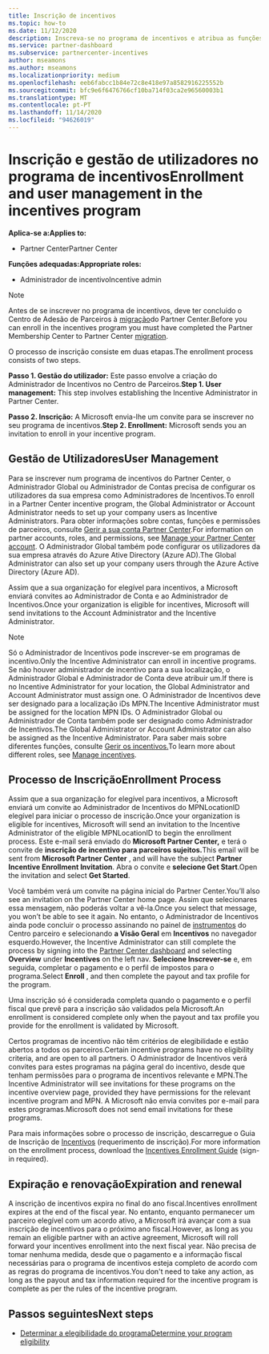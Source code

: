 ```yaml
---
title: Inscrição de incentivos
ms.topic: how-to
ms.date: 11/12/2020
description: Inscreva-se no programa de incentivos e atribua as funções necessárias para a gestão do utilizador. Este artigo descreve o processo de inscrição.
ms.service: partner-dashboard
ms.subservice: partnercenter-incentives
author: mseamons
ms.author: mseamons
ms.localizationpriority: medium
ms.openlocfilehash: eeb6fabcc1b84e72c8e418e97a8582916225552b
ms.sourcegitcommit: bfc9e6f6476766cf10ba714f03ca2e96560003b1
ms.translationtype: MT
ms.contentlocale: pt-PT
ms.lasthandoff: 11/14/2020
ms.locfileid: "94626019"
---
```

# <a name="enrollment-and-user-management-in-the-incentives-program"></a><span data-ttu-id="46036-104">Inscrição e gestão de utilizadores no programa de incentivos</span><span class="sxs-lookup"><span data-stu-id="46036-104">Enrollment and user management in the incentives program</span></span>

<span data-ttu-id="46036-105">**Aplica-se a:**</span><span class="sxs-lookup"><span data-stu-id="46036-105">**Applies to:**</span></span>

- <span data-ttu-id="46036-106">Partner Center</span><span class="sxs-lookup"><span data-stu-id="46036-106">Partner Center</span></span>

<span data-ttu-id="46036-107">**Funções adequadas:**</span><span class="sxs-lookup"><span data-stu-id="46036-107">**Appropriate roles:**</span></span>

- <span data-ttu-id="46036-108">Administrador de incentivo</span><span class="sxs-lookup"><span data-stu-id="46036-108">Incentive admin</span></span>

>[!NOTE]
><span data-ttu-id="46036-109">Antes de se inscrever no programa de incentivos, deve ter concluído o Centro de Adesão de Parceiros à [migração](prepare-pmc-pc-migration.md)do Partner Center.</span><span class="sxs-lookup"><span data-stu-id="46036-109">Before you can enroll in the incentives program you must have completed the Partner Membership Center to Partner Center [migration](prepare-pmc-pc-migration.md).</span></span>

<span data-ttu-id="46036-110">O processo de inscrição consiste em duas etapas.</span><span class="sxs-lookup"><span data-stu-id="46036-110">The enrollment process consists of two steps.</span></span>

<span data-ttu-id="46036-111">**Passo 1. Gestão do utilizador:** Este passo envolve a criação do Administrador de Incentivos no Centro de Parceiros.</span><span class="sxs-lookup"><span data-stu-id="46036-111">**Step 1. User management:** This step involves establishing the Incentive Administrator in Partner Center.</span></span>

<span data-ttu-id="46036-112">**Passo 2. Inscrição:** A Microsoft envia-lhe um convite para se inscrever no seu programa de incentivos.</span><span class="sxs-lookup"><span data-stu-id="46036-112">**Step 2. Enrollment:** Microsoft sends you an invitation to enroll in your incentive program.</span></span>

## <a name="user-management"></a><span data-ttu-id="46036-113">Gestão de Utilizadores</span><span class="sxs-lookup"><span data-stu-id="46036-113">User Management</span></span>

<span data-ttu-id="46036-114">Para se inscrever num programa de incentivos do Partner Center, o Administrador Global ou Administrador de Contas precisa de configurar os utilizadores da sua empresa como Administradores de Incentivos.</span><span class="sxs-lookup"><span data-stu-id="46036-114">To enroll in a Partner Center incentive program, the Global Administrator or Account Administrator needs to set up your company users as Incentive Administrators.</span></span> <span data-ttu-id="46036-115">Para obter informações sobre contas, funções e permissões de parceiros, consulte [Gerir a sua conta Partner Center](partner-center-account-setup.md).</span><span class="sxs-lookup"><span data-stu-id="46036-115">For information on partner accounts, roles, and permissions, see [Manage your Partner Center account](partner-center-account-setup.md).</span></span> <span data-ttu-id="46036-116">O Administrador Global também pode configurar os utilizadores da sua empresa através do Azure Ative Directory (Azure AD).</span><span class="sxs-lookup"><span data-stu-id="46036-116">The Global Administrator can also set up your company users through the Azure Active Directory (Azure AD).</span></span>

<span data-ttu-id="46036-117">Assim que a sua organização for elegível para incentivos, a Microsoft enviará convites ao Administrador de Conta e ao Administrador de Incentivos.</span><span class="sxs-lookup"><span data-stu-id="46036-117">Once your organization is eligible for incentives, Microsoft will send invitations to the Account Administrator and the Incentive Administrator.</span></span>

>[!NOTE]
><span data-ttu-id="46036-118">Só o Administrador de Incentivos pode inscrever-se em programas de incentivo.</span><span class="sxs-lookup"><span data-stu-id="46036-118">Only the Incentive Administrator can enroll in incentive programs.</span></span> <span data-ttu-id="46036-119">Se não houver administrador de incentivo para a sua localização, o Administrador Global e Administrador de Conta deve atribuir um.</span><span class="sxs-lookup"><span data-stu-id="46036-119">If there is no Incentive Administrator for your location, the Global Administrator and Account Administrator must assign one.</span></span> <span data-ttu-id="46036-120">O Administrador de Incentivos deve ser designado para a localização iDs MPN.</span><span class="sxs-lookup"><span data-stu-id="46036-120">The Incentive Administrator must be assigned for the location MPN IDs.</span></span> <span data-ttu-id="46036-121">O Administrador Global ou Administrador de Conta também pode ser designado como Administrador de Incentivos.</span><span class="sxs-lookup"><span data-stu-id="46036-121">The Global Administrator or Account Administrator can also be assigned as the Incentive Administrator.</span></span> <span data-ttu-id="46036-122">Para saber mais sobre diferentes funções, consulte [Gerir os incentivos.](permissions-overview.md#manage-incentives)</span><span class="sxs-lookup"><span data-stu-id="46036-122">To learn more about different roles, see [Manage incentives](permissions-overview.md#manage-incentives).</span></span>

## <a name="enrollment-process"></a><span data-ttu-id="46036-123">Processo de Inscrição</span><span class="sxs-lookup"><span data-stu-id="46036-123">Enrollment Process</span></span>

<span data-ttu-id="46036-124">Assim que a sua organização for elegível para incentivos, a Microsoft enviará um convite ao Administrador de Incentivos do MPNLocationID elegível para iniciar o processo de inscrição.</span><span class="sxs-lookup"><span data-stu-id="46036-124">Once your organization is eligible for incentives, Microsoft will send an invitation to the Incentive Administrator of the eligible MPNLocationID to begin the enrollment process.</span></span> <span data-ttu-id="46036-125">Este e-mail será enviado do **Microsoft Partner Center,** e terá o convite de **inscrição de incentivo para parceiros sujeitos.**</span><span class="sxs-lookup"><span data-stu-id="46036-125">This email will be sent from **Microsoft Partner Center** , and will have the subject **Partner Incentive Enrollment Invitation**.</span></span> <span data-ttu-id="46036-126">Abra o convite e **selecione Get Start**.</span><span class="sxs-lookup"><span data-stu-id="46036-126">Open the invitation and select **Get Started**.</span></span>

<span data-ttu-id="46036-127">Você também verá um convite na página inicial do Partner Center.</span><span class="sxs-lookup"><span data-stu-id="46036-127">You’ll also see an invitation on the Partner Center home page.</span></span> <span data-ttu-id="46036-128">Assim que selecionares essa mensagem, não poderás voltar a vê-la.</span><span class="sxs-lookup"><span data-stu-id="46036-128">Once you select that message, you won’t be able to see it again.</span></span> <span data-ttu-id="46036-129">No entanto, o Administrador de Incentivos ainda pode concluir o processo assinando no painel de [instrumentos](https://partner.microsoft.com/dashboard/) do Centro parceiro e selecionando **a Visão Geral** em **Incentivos** no navegador esquerdo.</span><span class="sxs-lookup"><span data-stu-id="46036-129">However, the Incentive Administrator can still complete the process by signing into the [Partner Center dashboard](https://partner.microsoft.com/dashboard/) and selecting **Overview** under **Incentives** on the left nav.</span></span> <span data-ttu-id="46036-130">**Selecione Inscrever-se** e, em seguida, completar o pagamento e o perfil de impostos para o programa.</span><span class="sxs-lookup"><span data-stu-id="46036-130">Select **Enroll** , and then complete the payout and tax profile for the program.</span></span>

<span data-ttu-id="46036-131">Uma inscrição só é considerada completa quando o pagamento e o perfil fiscal que prevê para a inscrição são validados pela Microsoft.</span><span class="sxs-lookup"><span data-stu-id="46036-131">An enrollment is considered complete only when the payout and tax profile you provide for the enrollment is validated by Microsoft.</span></span>

<span data-ttu-id="46036-132">Certos programas de incentivo não têm critérios de elegibilidade e estão abertos a todos os parceiros.</span><span class="sxs-lookup"><span data-stu-id="46036-132">Certain incentive programs have no eligibility criteria, and are open to all partners.</span></span> <span data-ttu-id="46036-133">O Administrador de Incentivos verá convites para estes programas na página geral do incentivo, desde que tenham permissões para o programa de incentivos relevante e MPN.</span><span class="sxs-lookup"><span data-stu-id="46036-133">The Incentive Administrator will see invitations for these programs on the incentive overview page, provided they have permissions for the relevant incentive program and MPN.</span></span> <span data-ttu-id="46036-134">A Microsoft não envia convites por e-mail para estes programas.</span><span class="sxs-lookup"><span data-stu-id="46036-134">Microsoft does not send email invitations for these programs.</span></span>

<span data-ttu-id="46036-135">Para mais informações sobre o processo de inscrição, descarregue o Guia de Inscrição de [Incentivos](https://partner.microsoft.com/resources/detail/partner-center-incentives-enrollment-pdf) (requerimento de inscrição).</span><span class="sxs-lookup"><span data-stu-id="46036-135">For more information on the enrollment process, download the [Incentives Enrollment Guide](https://partner.microsoft.com/resources/detail/partner-center-incentives-enrollment-pdf) (sign-in required).</span></span>

## <a name="expiration-and-renewal"></a><span data-ttu-id="46036-136">Expiração e renovação</span><span class="sxs-lookup"><span data-stu-id="46036-136">Expiration and renewal</span></span>

<span data-ttu-id="46036-137">A inscrição de incentivos expira no final do ano fiscal.</span><span class="sxs-lookup"><span data-stu-id="46036-137">Incentives enrollment expires at the end of the fiscal year.</span></span> <span data-ttu-id="46036-138">No entanto, enquanto permanecer um parceiro elegível com um acordo ativo, a Microsoft irá avançar com a sua inscrição de incentivos para o próximo ano fiscal.</span><span class="sxs-lookup"><span data-stu-id="46036-138">However, as long as you remain an eligible partner with an active agreement, Microsoft will roll forward your incentives enrollment into the next fiscal year.</span></span> <span data-ttu-id="46036-139">Não precisa de tomar nenhuma medida, desde que o pagamento e a informação fiscal necessárias para o programa de incentivos esteja completo de acordo com as regras do programa de incentivos.</span><span class="sxs-lookup"><span data-stu-id="46036-139">You don't need to take any action, as long as the payout and tax information required for the incentive program is complete as per the rules of the incentive program.</span></span>

## <a name="next-steps"></a><span data-ttu-id="46036-140">Passos seguintes</span><span class="sxs-lookup"><span data-stu-id="46036-140">Next steps</span></span>

- [<span data-ttu-id="46036-141">Determinar a elegibilidade do programa</span><span class="sxs-lookup"><span data-stu-id="46036-141">Determine your program eligibility</span></span>](incentives-determined-your-program-eligibility.md)
